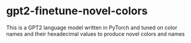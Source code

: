 # gpt2-finetune-novel-colors
This is a GPT2 language model written in PyTorch and tuned on color names and their hexadecimal values to produce novel colors and names
